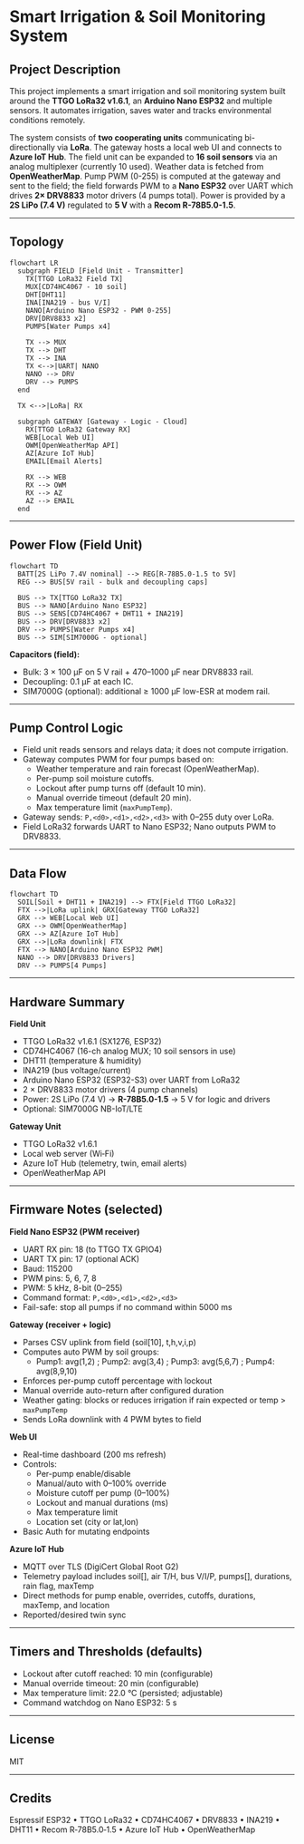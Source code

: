 # Smart Irrigation & Soil Monitoring System

## Project Description
This project implements a smart irrigation and soil monitoring system built around the **TTGO LoRa32 v1.6.1**, an **Arduino Nano ESP32** and multiple sensors. It automates irrigation, saves water and tracks environmental conditions remotely.

The system consists of **two cooperating units** communicating bi-directionally via **LoRa**. The gateway hosts a local web UI and connects to **Azure IoT Hub**. The field unit can be expanded to **16 soil sensors** via an analog multiplexer (currently 10 used). Weather data is fetched from **OpenWeatherMap**. Pump PWM (0-255) is computed at the gateway and sent to the field; the field forwards PWM to a **Nano ESP32** over UART which drives **2× DRV8833** motor drivers (4 pumps total). Power is provided by a **2S LiPo (7.4 V)** regulated to **5 V** with a **Recom R-78B5.0-1.5**.

---

## Topology

```mermaid
flowchart LR
  subgraph FIELD [Field Unit - Transmitter]
    TX[TTGO LoRa32 Field TX]
    MUX[CD74HC4067 - 10 soil]
    DHT[DHT11]
    INA[INA219 - bus V/I]
    NANO[Arduino Nano ESP32 - PWM 0-255]
    DRV[DRV8833 x2]
    PUMPS[Water Pumps x4]

    TX --> MUX
    TX --> DHT
    TX --> INA
    TX <-->|UART| NANO
    NANO --> DRV
    DRV --> PUMPS
  end

  TX <-->|LoRa| RX

  subgraph GATEWAY [Gateway - Logic - Cloud]
    RX[TTGO LoRa32 Gateway RX]
    WEB[Local Web UI]
    OWM[OpenWeatherMap API]
    AZ[Azure IoT Hub]
    EMAIL[Email Alerts]

    RX --> WEB
    RX --> OWM
    RX --> AZ
    AZ --> EMAIL
  end
```

---

## Power Flow (Field Unit)

```mermaid
flowchart TD
  BATT[2S LiPo 7.4V nominal] --> REG[R-78B5.0-1.5 to 5V]
  REG --> BUS[5V rail - bulk and decoupling caps]

  BUS --> TX[TTGO LoRa32 TX]
  BUS --> NANO[Arduino Nano ESP32]
  BUS --> SENS[CD74HC4067 + DHT11 + INA219]
  BUS --> DRV[DRV8833 x2]
  DRV --> PUMPS[Water Pumps x4]
  BUS --> SIM[SIM7000G - optional]
```

**Capacitors (field):**
- Bulk: 3 × 100 µF on 5 V rail + 470–1000 µF near DRV8833 rail.
- Decoupling: 0.1 µF at each IC.
- SIM7000G (optional): additional ≥ 1000 µF low-ESR at modem rail.

---

## Pump Control Logic

- Field unit reads sensors and relays data; it does not compute irrigation.
- Gateway computes PWM for four pumps based on:
  - Weather temperature and rain forecast (OpenWeatherMap).
  - Per-pump soil moisture cutoffs.
  - Lockout after pump turns off (default 10 min).
  - Manual override timeout (default 20 min).
  - Max temperature limit (`maxPumpTemp`).
- Gateway sends: `P,<d0>,<d1>,<d2>,<d3>` with 0–255 duty over LoRa.
- Field LoRa32 forwards UART to Nano ESP32; Nano outputs PWM to DRV8833.

---

## Data Flow

```mermaid
flowchart TD
  SOIL[Soil + DHT11 + INA219] --> FTX[Field TTGO LoRa32]
  FTX -->|LoRa uplink| GRX[Gateway TTGO LoRa32]
  GRX --> WEB[Local Web UI]
  GRX --> OWM[OpenWeatherMap]
  GRX --> AZ[Azure IoT Hub]
  GRX -->|LoRa downlink| FTX
  FTX --> NANO[Arduino Nano ESP32 PWM]
  NANO --> DRV[DRV8833 Drivers]
  DRV --> PUMPS[4 Pumps]
```

---

## Hardware Summary

**Field Unit**
- TTGO LoRa32 v1.6.1 (SX1276, ESP32)
- CD74HC4067 (16-ch analog MUX; 10 soil sensors in use)
- DHT11 (temperature & humidity)
- INA219 (bus voltage/current)
- Arduino Nano ESP32 (ESP32-S3) over UART from LoRa32
- 2 × DRV8833 motor drivers (4 pump channels)
- Power: 2S LiPo (7.4 V) → **R-78B5.0-1.5** → 5 V for logic and drivers
- Optional: SIM7000G NB-IoT/LTE

**Gateway Unit**
- TTGO LoRa32 v1.6.1
- Local web server (Wi‑Fi)
- Azure IoT Hub (telemetry, twin, email alerts)
- OpenWeatherMap API

---

## Firmware Notes (selected)

**Field Nano ESP32 (PWM receiver)**
- UART RX pin: 18 (to TTGO TX GPIO4)
- UART TX pin: 17 (optional ACK)
- Baud: 115200
- PWM pins: 5, 6, 7, 8
- PWM: 5 kHz, 8-bit (0–255)
- Command format: `P,<d0>,<d1>,<d2>,<d3>`
- Fail-safe: stop all pumps if no command within 5000 ms

**Gateway (receiver + logic)**
- Parses CSV uplink from field (soil[10], t,h,v,i,p)
- Computes auto PWM by soil groups:
  - Pump1: avg(1,2) ; Pump2: avg(3,4) ; Pump3: avg(5,6,7) ; Pump4: avg(8,9,10)
- Enforces per-pump cutoff percentage with lockout
- Manual override auto-return after configured duration
- Weather gating: blocks or reduces irrigation if rain expected or temp > `maxPumpTemp`
- Sends LoRa downlink with 4 PWM bytes to field

**Web UI**
- Real-time dashboard (200 ms refresh)
- Controls:
  - Per-pump enable/disable
  - Manual/auto with 0–100% override
  - Moisture cutoff per pump (0–100%)
  - Lockout and manual durations (ms)
  - Max temperature limit
  - Location set (city or lat,lon)
- Basic Auth for mutating endpoints

**Azure IoT Hub**
- MQTT over TLS (DigiCert Global Root G2)
- Telemetry payload includes soil[], air T/H, bus V/I/P, pumps[], durations, rain flag, maxTemp
- Direct methods for pump enable, overrides, cutoffs, durations, maxTemp, and location
- Reported/desired twin sync

---

## Timers and Thresholds (defaults)
- Lockout after cutoff reached: 10 min (configurable)
- Manual override timeout: 20 min (configurable)
- Max temperature limit: 22.0 °C (persisted; adjustable)
- Command watchdog on Nano ESP32: 5 s

---

## License
MIT

---

## Credits
Espressif ESP32 • TTGO LoRa32 • CD74HC4067 • DRV8833 • INA219 • DHT11 • Recom R‑78B5.0‑1.5 • Azure IoT Hub • OpenWeatherMap
